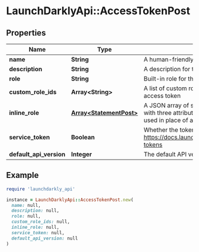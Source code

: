 # LaunchDarklyApi::AccessTokenPost

## Properties

| Name | Type | Description | Notes |
| ---- | ---- | ----------- | ----- |
| **name** | **String** | A human-friendly name for the access token | [optional] |
| **description** | **String** | A description for the access token | [optional] |
| **role** | **String** | Built-in role for the token | [optional] |
| **custom_role_ids** | **Array&lt;String&gt;** | A list of custom role IDs to use as access limits for the access token | [optional] |
| **inline_role** | [**Array&lt;StatementPost&gt;**](StatementPost.md) | A JSON array of statements represented as JSON objects with three attributes: effect, resources, actions. May be used in place of a built-in or custom role. | [optional] |
| **service_token** | **Boolean** | Whether the token is a service token https://docs.launchdarkly.com/home/account/api#service-tokens | [optional] |
| **default_api_version** | **Integer** | The default API version for this token | [optional] |

## Example

```ruby
require 'launchdarkly_api'

instance = LaunchDarklyApi::AccessTokenPost.new(
  name: null,
  description: null,
  role: null,
  custom_role_ids: null,
  inline_role: null,
  service_token: null,
  default_api_version: null
)
```

